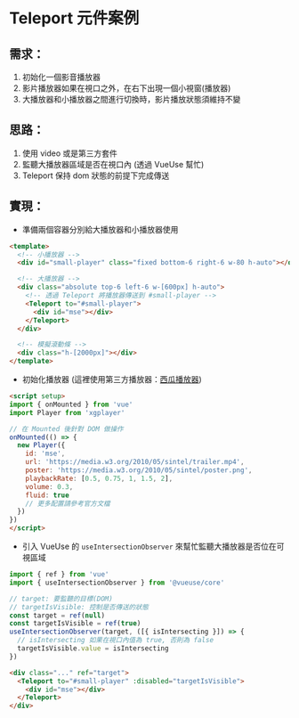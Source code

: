 # Teleport 元件案例

## 需求：

1. 初始化一個影音播放器
2. 影片播放器如果在視口之外，在右下出現一個小視窗(播放器)
3. 大播放器和小播放器之間進行切換時，影片播放狀態須維持不變

## 思路：

1. 使用 video 或是第三方套件
2. 監聽大播放器區域是否在視口內 (透過 VueUse 幫忙)
3. Teleport 保持 dom 狀態的前提下完成傳送

## 實現：

* 準備兩個容器分別給大播放器和小播放器使用
```html
<template>
  <!-- 小播放器 -->
  <div id="small-player" class="fixed bottom-6 right-6 w-80 h-auto"></div>

  <!-- 大播放器 -->
  <div class="absolute top-6 left-6 w-[600px] h-auto">
    <!-- 透過 Teleport 將播放器傳送到 #small-player -->
    <Teleport to="#small-player">
      <div id="mse"></div>
    </Teleport>
  </div>

  <!-- 模擬滾動條 -->
  <div class="h-[2000px]"></div>
</template>
```

* 初始化播放器 (這裡使用第三方播放器：[西瓜播放器](https://v2.h5player.bytedance.com/))

```html
<script setup>
import { onMounted } from 'vue'
import Player from 'xgplayer'

// 在 Mounted 後針對 DOM 做操作
onMounted(() => {
  new Player({
    id: 'mse',
    url: 'https://media.w3.org/2010/05/sintel/trailer.mp4',
    poster: 'https://media.w3.org/2010/05/sintel/poster.png',
    playbackRate: [0.5, 0.75, 1, 1.5, 2],
    volume: 0.3,
    fluid: true
    // 更多配置請參考官方文檔
  })
})
</script>
```

* 引入 VueUse 的 `useIntersectionObserver` 來幫忙監聽大播放器是否位在可視區域

```js
import { ref } from 'vue'
import { useIntersectionObserver } from '@vueuse/core'

// target: 要監聽的目標(DOM)
// targetIsVisible: 控制是否傳送的狀態
const target = ref(null)
const targetIsVisible = ref(true)
useIntersectionObserver(target, ([{ isIntersecting }]) => {
  // isIntersecting 如果在視口內值為 true, 否則為 false
  targetIsVisible.value = isIntersecting
})
```

```html
<div class="..." ref="target">
  <Teleport to="#small-player" :disabled="targetIsVisible">
    <div id="mse"></div>
  </Teleport>
</div>
```



